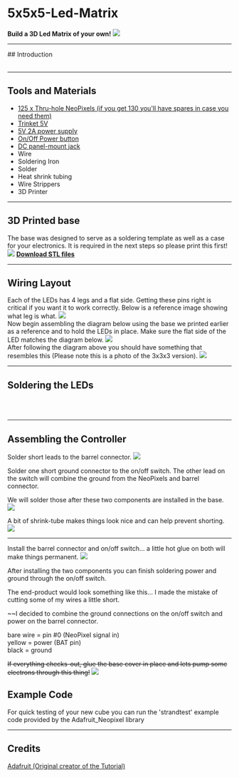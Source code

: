 # 5x5x5-Led-Matrix
<b>Build a 3D Led Matrix of your own!</b>
<img src="https://learn.adafruit.com/system/guides/images/000/000/586/medium800/neo_cube.jpg?1400136365"/>
<hr/>
## Introduction
<br/><br/>


<hr/>

## Tools and Materials
* <a href="http://www.adafruit.com/product/1734">125 x Thru-hole NeoPixels (if you get 130 you'll have spares in case you need them)</a>
* <a href="http://www.adafruit.com/product/1501">Trinket 5V<a/>
* <a href="http://www.adafruit.com/product/276">5V 2A power supply</a>
* <a href="http://www.adafruit.com/product/1683">On/Off Power button</a>
* <a href="http://www.adafruit.com/product/610">DC panel-mount jack</a>
* Wire
* Soldering Iron
* Solder
* Heat shrink tubing
* Wire Strippers
* 3D Printer
<hr/>

## 3D Printed base
The base was designed to serve as a soldering template as well as a case for your electronics. It is required in the next steps so please print this first!
<img src="https://learn.adafruit.com/system/assets/assets/000/016/614/medium800/led_pixels_5x5x5_cube.png?1400140281"/>
<b><a href="https://learn.adafruit.com/system/assets/assets/000/016/618/original/5x5x5_Cube_Base.zip?1400186891">Download STL files</a></b>
<hr/>

## Wiring Layout
Each of the LEDs has 4 legs and a flat side. Getting these pins right is critical if you want it to work correctly. Below is a reference image showing what leg is what.
<img src="https://www.adafruit.com/images/970x728/1734-04.jpg"/>
<br/>
Now begin assembling the diagram below using the base we printed earlier as a reference and to hold the LEDs in place. Make sure the flat side of the LED matches the diagram below. 
<img src="https://learn.adafruit.com/system/assets/assets/000/016/619/medium800/led_pixels_adafruit_diagram.png?1400223434"/>
<br/>
After following the diagram above you should have something that resembles this (Please note this is a photo of the 3x3x3 version).
<img src="https://learn.adafruit.com/system/assets/assets/000/016/621/medium800/led_pixels_IMG_2046.jpg?1400224939"/>
<hr> 

## Soldering the LEDs
<br/><br/>

<hr/>

## Assembling the Controller
Solder short leads to the barrel connector.
<img src="https://learn.adafruit.com/system/assets/assets/000/016/693/medium800/led_pixels_IMG_2050.jpg?1400467458"/>

Solder one short ground connector to the on/off switch. The other lead on the switch will combine the ground from the NeoPixels and barrel connector. 

We will solder those after these two components are installed in the base.
<img src="https://learn.adafruit.com/system/assets/assets/000/016/694/medium800/led_pixels_IMG_2051.jpg?1400467466"/>

A bit of shrink-tube makes things look nice and can help prevent shorting.
<img src="https://learn.adafruit.com/system/assets/assets/000/016/695/medium800/led_pixels_IMG_2055.jpg?1400467814"/>
<hr/>

Install the barrel connector and on/off switch... a little hot glue on both will make things permanent.
<img src="https://learn.adafruit.com/system/assets/assets/000/016/696/medium800/led_pixels_IMG_2064.jpg?1400467892"/>

After installing the two components you can finish soldering power and ground through the on/off switch. 

The end-product would look something like this... I made the mistake of cutting some of my wires a little short.

~~I decided to combine the ground connections on the on/off switch and power on the barrel connector. 

bare wire = pin #0 (NeoPixel signal in)<br/>
yellow = power (BAT pin)<br/>
black = ground<br/>

~~If everything checks-out, glue the base cover in place and lets pump some electrons through this thing!~~
<img src="https://learn.adafruit.com/system/assets/assets/000/016/697/medium800/led_pixels_IMG_2103.jpg?1400467979"/>

## Example Code

For quick testing of your new cube you can run the 'strandtest' example code provided by the Adafruit_Neopixel library

<hr/>

## Credits
<a href="https://learn.adafruit.com/free-wire-3x3x3-neopixel-cube/source-code">Adafruit (Original creator of the Tutorial)</a>
